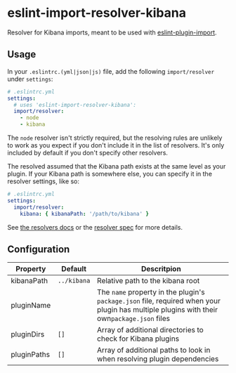 # eslint-import-resolver-kibana

Resolver for Kibana imports, meant to be used with [eslint-plugin-import](https://github.com/benmosher/eslint-plugin-import).

## Usage

In your `.eslintrc.(yml|json|js)` file, add the following `import/resolver` under `settings`:

```yml
# .eslintrc.yml
settings:
  # uses 'eslint-import-resolver-kibana':
  import/resolver:
    - node
    - kibana
```

The `node` resolver isn't strictly required, but the resolving rules are unlikely to work as you expect if you don't include it in the list of resolvers. It's only included by default if you don't specify other resolvers.

The resolved assumed that the Kibana path exists at the same level as your plugin. If your Kibana path is somewhere else, you can specify it in the resolver settings, like so:

```yml
# .eslintrc.yml
settings:
  import/resolver:
    kibana: { kibanaPath: '/path/to/kibana' }
```

See [the resolvers docs](https://github.com/benmosher/eslint-plugin-import#resolvers) or the [resolver spec](https://github.com/benmosher/eslint-plugin-import/blob/master/resolvers/README.md#resolvesource-file-config---found-boolean-path-string-) for more details.

## Configuration

Property | Default | Descritpion
-------- | ------- | -----------
kibanaPath | `../kibana` | Relative path to the kibana root
pluginName | | The `name` property in the plugin's `package.json` file, required when your plugin has multiple plugins with their own`package.json` files
pluginDirs | `[]` | Array of additional directories to check for Kibana plugins
pluginPaths | `[]` | Array of additional paths to look in when resolving plugin dependencies
